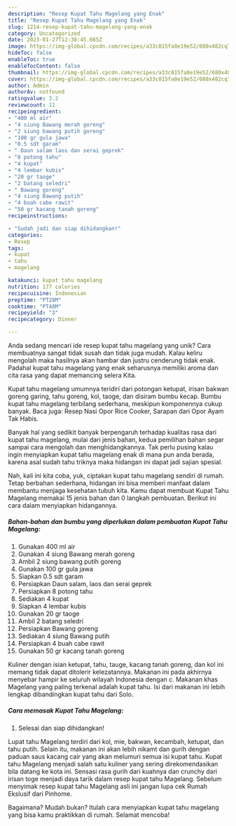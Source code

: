 ```yaml
---
description: "Resep Kupat Tahu Magelang yang Enak"
title: "Resep Kupat Tahu Magelang yang Enak"
slug: 1214-resep-kupat-tahu-magelang-yang-enak
category: Uncategorized
date: 2023-01-27T12:38:45.665Z
image: https://img-global.cpcdn.com/recipes/a33c815fa8e19e52/680x482cq70/kupat-tahu-magelang-foto-resep-utama.jpg
hideToc: false
enableToc: true
enableTocContent: false
thumbnail: https://img-global.cpcdn.com/recipes/a33c815fa8e19e52/680x482cq70/kupat-tahu-magelang-foto-resep-utama.jpg
cover: https://img-global.cpcdn.com/recipes/a33c815fa8e19e52/680x482cq70/kupat-tahu-magelang-foto-resep-utama.jpg
author: Admin
authorAv: notfound
ratingvalue: 3.2
reviewcount: 11
recipeingredient:
- "400 ml air"
- "4 siung Bawang merah goreng"
- "2 siung bawang putih goreng"
- "100 gr gula jawa"
- "0.5 sdt garam"
- " Daun salam laos dan serai geprek"
- "8 potong tahu"
- "4 kupat"
- "4 lembar kubis"
- "20 gr taoge"
- "2 batang seledri"
- " Bawang goreng"
- "4 siung Bawang putih"
- "4 buah cabe rawit"
- "50 gr kacang tanah goreng"
recipeinstructions:

- "Sudah jadi dan siap dihidangkan!"
categories:
- Resep
tags:
- kupat
- tahu
- magelang

katakunci: kupat tahu magelang 
nutrition: 177 calories
recipecuisine: Indonesian
preptime: "PT28M"
cooktime: "PT48M"
recipeyield: "3"
recipecategory: Dinner

---
```





Anda sedang mencari ide resep kupat tahu magelang yang unik? Cara membuatnya sangat tidak susah dan tidak juga mudah. Kalau keliru mengolah maka hasilnya akan hambar dan justru cenderung tidak enak. Padahal kupat tahu magelang yang enak seharusnya memiliki aroma dan cita rasa yang dapat memancing selera Kita.





Kupat tahu magelang umumnya teridiri dari potongan ketupat, irisan bakwan goreng garing, tahu goreng, kol, taoge, dan disiram bumbu kecap. Bumbu kupat tahu magelang terbilang sederhana, meskipun komponennya cukup banyak. Baca juga: Resep Nasi Opor Rice Cooker, Sarapan dari Opor Ayam Tak Habis.

Banyak hal yang sedikit banyak berpengaruh terhadap kualitas rasa dari kupat tahu magelang, mulai dari jenis bahan, kedua pemilihan bahan segar sampai cara mengolah dan menghidangkannya. Tak perlu pusing kalau ingin menyiapkan kupat tahu magelang enak di mana pun anda berada, karena asal sudah tahu triknya maka hidangan ini dapat jadi sajian spesial.






Nah, kali ini kita coba, yuk, ciptakan kupat tahu magelang sendiri di rumah. Tetap berbahan sederhana, hidangan ini bisa memberi manfaat dalam membantu menjaga kesehatan tubuh kita. Kamu dapat membuat Kupat Tahu Magelang memakai 15 jenis bahan dan 0 langkah pembuatan. Berikut ini cara dalam menyiapkan hidangannya.

<!--inarticleads1-->

##### Bahan-bahan dan bumbu yang diperlukan dalam pembuatan Kupat Tahu Magelang:

1. Gunakan 400 ml air
1. Gunakan 4 siung Bawang merah goreng
1. Ambil 2 siung bawang putih goreng
1. Gunakan 100 gr gula jawa
1. Siapkan 0.5 sdt garam
1. Persiapkan  Daun salam, laos dan serai geprek
1. Persiapkan 8 potong tahu
1. Sediakan 4 kupat
1. Siapkan 4 lembar kubis
1. Gunakan 20 gr taoge
1. Ambil 2 batang seledri
1. Persiapkan  Bawang goreng
1. Sediakan 4 siung Bawang putih
1. Persiapkan 4 buah cabe rawit
1. Gunakan 50 gr kacang tanah goreng


Kuliner dengan isian ketupat, tahu, tauge, kacang tanah goreng, dan kol ini memang tidak dapat ditolerir kelezatannya. Makanan ini pada akhirnya menyebar hampir ke seluruh wilayah Indonesia dengan c. Makanan khas Magelang yang paling terkenal adalah kupat tahu. Isi dari makanan ini lebih lengkap dibandingkan kupat tahu dari Solo. 

<!--inarticleads2-->

##### Cara memasak Kupat Tahu Magelang:


1. Selesai dan siap dihidangkan!

Lupat tahu Magelang terdiri dari kol, mie, bakwan, kecambah, ketupat, dan tahu putih. Selain itu, makanan ini akan lebih nikamt dan gurih dengan paduan saus kacang cair yang akan melumuri semua isi kupat tahu. Kupat tahu Magelang menjadi salah satu kuliner yang sering direkomendasikan bila datang ke kota ini. Sensasi rasa gurih dari kuahnya dan crunchy dari irisan toge menjadi daya tarik dalam resep kupat tahu Magelang. Sebelum menyimak resep kupat tahu Magelang asli ini jangan lupa cek Rumah Ekslusif dari Pinhome. 

Bagaimana? Mudah bukan? Itulah cara menyiapkan kupat tahu magelang yang bisa kamu praktikkan di rumah. Selamat mencoba!
